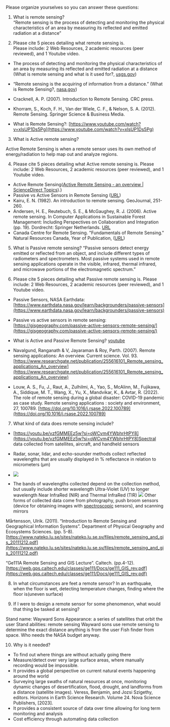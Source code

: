 Please organize yourselves so you can answer these questions: 

1. What is remote sensing?  
    “Remote sensing is the process of detecting and monitoring the physical characteristics of an area by measuring its reflected and emitted radiation at a distance”      

2. Please cite 5 pieces detailing what remote sensing is.  
    Please include: 2 Web Resources, 2 academic resources (peer reviewed), and 1 Youtube video.

* The process of detecting and monitoring the physical characteristics of an area by measuring its reflected and emitted radiation at a distance (What is remote sensing and what is it used for?, [usgs.gov](https://www.usgs.gov/faqs/what-remote-sensing-and-what-it-used))
  
* “Remote sensing is the acquiring of information from a distance.” (What is Remote Sensing?, [nasa.gov](https://www.earthdata.nasa.gov/learn/backgrounders/remote-sensing))
  
* Cracknell, A. P. (2007). Introduction to Remote Sensing. CRC press.

* Khorram, S., Koch, F. H., Van der Wiele, C. F., & Nelson, S. A. (2012). Remote Sensing. Springer Science & Business Media.
    
* What is Remote Sensing?: [https://www.youtube.com/watch?v=xIsUP1Ds5Pg](https://www.youtube.com/watch?v=xIsUP1Ds5Pg)
  
3. What is Active remote sensing?

Active Remote Sensing is when a remote sensor uses its own method of energy/radiation to help map out and analyze regions.  
  
4. Please cite 5 pieces detailing what Active remote sensing is.  Please include: 2 Web Resources, 2 academic resources (peer reviewed), and 1 Youtube video.

* Active Remote Sensing([Active Remote Sensing - an overview | ScienceDirect Topics](https://www.sciencedirect.com/topics/earth-and-planetary-sciences/active-remote-sensing#:~:text=Important%20Terms-,Active%20remote%20sensing,in%20this%20case%20nonfire%20area)).) 
* Passive vs Active Sensors in Remote Sensing ([URL](https://gisgeography.com/passive-active-sensors-remote-sensing/))    
* Kairu, E. N. (1982). An introduction to remote sensing. GeoJournal, 251-260.
* Andersen, H. E., Reutebuch, S. E., & McGaughey, R. J. (2006). Active remote sensing. In Computer Applications in Sustainable Forest Management: Including Perspectives on Collaboration and Integration (pp. 19). Dordrecht: Springer Netherlands. [URL](https://link.springer.com/content/pdf/10.1007/978-1-4020-4387-1_3.pdf)
* Canada Centre for Remote Sensing. "Fundamentals of Remote Sensing." Natural Resources Canada, Year of Publication, ([URL](https://natural-resources.canada.ca/sites/www.nrcan.gc.ca/files/earthsciences/pdf/resource/tutor/fundam/pdf/fundamentals_e.pdf.)) 

5. What is Passive remote sensing?
“Passive sensors detect energy emitted or reflected from an object, and include different types of radiometers and spectrometers. Most passive systems used in remote sensing applications operate in the visible, infrared, thermal infrared, and microwave portions of the electromagnetic spectrum.”

6. Please cite 5 pieces detailing what Passive remote sensing is. Please include: 2 Web Resources, 2 academic resources (peer reviewed), and 1 Youtube video.  

* Passive Sensors, NASA Earthdata: [https://www.earthdata.nasa.gov/learn/backgrounders/passive-sensors](https://www.earthdata.nasa.gov/learn/backgrounders/passive-sensors)

* Passive vs active sensors in remote sensing:
[https://gisgeography.com/passive-active-sensors-remote-sensing/](https://gisgeography.com/passive-active-sensors-remote-sensing/)

* What is Active and Passive Remote Sensing? [youtube](https://www.youtube.com/watch?v=vzfGMMEEz5w&ab_channel=GeospatialWorld)

* Navalgund, Ranganath & V, Jayaraman & Roy, Parth. (2007). Remote sensing applications: An overview. Current science. Vol. 93. [https://www.researchgate.net/publication/255616101_Remote_sensing_applications_An_overview](https://www.researchgate.net/publication/255616101_Remote_sensing_applications_An_overview)

* Louw, A. S., Fu, J., Raut, A., Zulhilmi, A., Yao, S., McAlinn, M., Fujikawa, A., Siddique, M. T., Wang, X., Yu, X., Mandvikar, K., & Avtar, R. (2022). The role of remote sensing during a global disaster: COVID-19 pandemic as case study. Remote sensing applications : society and environment, 27, 100789. [https://doi.org/10.1016/j.rsase.2022.100789](https://doi.org/10.1016/j.rsase.2022.100789)
    
7. What kind of data does remote sensing include?
* [https://youtu.be/vzfGMMEEz5w?si=oWCvm4YWbhrHtPY8](https://youtu.be/vzfGMMEEz5w?si=oWCvm4YWbhrHtPY8)Spectral data collected from satellites, aircraft, and handheld sensors
    

* Radar, sonar, lidar, and echo-sounder methods collect reflected wavelengths that are usually displayed in % reflectance in relation to micrometers (µm) 
*  ![](https://lh6.googleusercontent.com/m208JxP_4fJ66m1bkCHWO5YpIVo4QtANNE9xfqXE4aRebTk9YX9zulnhThkbDdZPjhi9AEs_KmugLYy8KSxIgZKIn2qib8RDwiEuJJA8qIPdJXfiqdq_EJ2RJgrIv1bWdzsBXFWdYGX-hS6nxUn-Yfo)

* The bands of wavelengths collected depend on the collection method, but usually include shorter wavelength Ultra-Violet (UV) to longer wavelength Near InfraRed (NIR) and Thermal InfraRed (TIR)
 ![](https://lh3.googleusercontent.com/yCeLHy_8AoMfeIejCHB2TddV4MwbenpC-9mjAtHelY0KVuA-fSSINuQ7p7vU-c-ka3aLzRKOdWp5D69XS00gtdIy6E5O1tDY-6Vt-qj0NocROZ7hcnwR1uqbmQY_pCTyXSK2p9ZU_9sh-GYSQKdGTUY)
Other forms of collected data come from photography, push broom sensors (device for obtaining images with [spectroscopic](https://en.wikipedia.org/wiki/Electromagnetic_spectrum) sensors), and scanning mirrors

Mårtensson, Ulrik. (2011). “Introduction to Remote Sensing and Geographical Information Systems”. Department of Physical Geography and Ecosystems Sciences. (pp. 5-8). [https://www.nateko.lu.se/sites/nateko.lu.se.sv/files/remote_sensing_and_gis_20111212.pdf](https://www.nateko.lu.se/sites/nateko.lu.se.sv/files/remote_sensing_and_gis_20111212.pdf)

“Ge111A Remote Sensing and GIS Lecture”. Caltech. (pp.4-12). [https://web.gps.caltech.edu/classes/ge111/Docs/ge111_GIS_rev.pdf](https://web.gps.caltech.edu/classes/ge111/Docs/ge111_GIS_rev.pdf)    


8. In what circumstances are feet a remote sensor?
 In an earthquake, when the floor is wet, detecting temperature changes, finding where the floor is(uneven surface)

9. If I were to design a remote sensor for some phenomenon, what would that thing be tasked at sensing?

Stand name: Wayward Sons
Appearance: a series of satellites that orbit the user
Stand abilities: remote sensing
Wayward sons use remote sensing to determine the exact distance anything is from the user
Fish finder from space. Who needs the NASA budget anyway. 

10. Why is it needed?
* To find out where things are without actually going there 
* Measure/detect over very large surface areas, where manually recording would be impossible.
 * It provides a global perspective on current natural events happening around the world
* Surveying large swaths of natural resources at once, monitoring dynamic changes of desertification, flood, drought, and landforms from a distance (satellite images). Veress, Benjamin, and Jozsi Szigethy, editors. Horizons in Earth Science Research. Volume 24. Nova Science Publishers, [2023].
* It provides a consistent source of data over time allowing for long term monitoring and analysis
* Cost efficiency through automating data collection